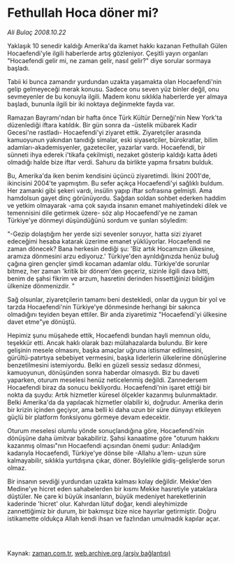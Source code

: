 # Fethullah Hoca döner mi?

*Ali Bulaç 2008.10.22*

<td class="columnist-detail">
<p>Yaklaşık 10 senedir kaldığı Amerika'da ikamet hakkı kazanan Fethullah Gülen Hocaefendi'yle ilgili haberlerde artış gözleniyor. Çeşitli yayın organları "Hocaefendi gelir mi, ne zaman gelir, nasıl gelir?" diye sorular sormaya başladı.</p>
<p>
<div id="haberMetinDiv">
<p>Tabii ki bunca zamandır yurdundan uzakta yaşamakta olan Hocaefendi'nin gelip gelmeyeceği merak konusu. Sadece onu seven yüz binler değil, onu sevmeyenler de bu konuyla ilgili. Madem konu sıklıkla haberlerde yer almaya başladı, bununla ilgili bir iki noktaya değinmekte fayda var.
<p>Ramazan Bayramı'ndan bir hafta önce Türk Kültür Derneği'nin New York'ta düzenlediği iftara katıldık. Bir gün sonra da -üstelik mübarek Kadir Gecesi'ne rastladı- Hocaefendi'yi ziyaret ettik. Ziyaretçiler arasında kamuoyunun yakından tanıdığı simalar, eski siyasetçiler, bürokratlar, bilim adamları-akademisyenler, gazeteciler, yazarlar vardı. Hocaefendi, bir sünneti ihya ederek i'tikafa çekilmişti, nezaket gösterip kaldığı katta âdeti olmadığı halde bize iftar verdi. Sahuru da birlikte yapma fırsatını bulduk.
<p>Bu, Amerika'da iken benim kendisini üçüncü ziyaretimdi. İlkini 2001'de, ikincisini 2004'te yapmıştım. Bu sefer açıkça Hocaefendi'yi sağlıklı buldum. Her zamanki gibi şekeri vardı, insülin yapıp iftar sofrasına gelmişti. Ama hamdolsun gayet dinç görünüyordu. Sağdan soldan sohbet ederken haddim ve yetkim olmayarak -ama çok sayıda insanın emanet mahiyetindeki dilek ve temennisini dile getirmek üzere- söz alıp Hocaefendi'ye ne zaman Türkiye'ye dönmeyi düşündüğünü sordum ve şunları söyledim:
<p>"-Gezip dolaştığım her yerde sizi sevenler soruyor, hatta sizi ziyaret edeceğimi hesaba katarak üzerime emanet yüklüyorlar. Hocaefendi ne zaman dönecek? Bana herkesin dediği şu: 'Biz artık Hocamızın ülkesine, aramıza dönmesini arzu ediyoruz.' Türkiye'den ayrıldığınızda henüz buluğ çağına giren gençler şimdi kocaman adamlar oldu. Türkiye'de sorunlar bitmez, her zaman 'kritik bir dönem'den geçeriz, sizinle ilgili dava bitti, benim de şahsi fikrim ve arzum, hasretini derinden hissettiğinizi bildiğim ülkenize dönmenizdir. "
<p>Sağ olsunlar, ziyaretçilerin tamamı beni destekledi, onlar da uygun bir yol ve tarzda Hocaefendi'nin Türkiye'ye dönmesinde herhangi bir sakınca olmadığını teyiden beyan ettiler. Bir anda ziyaretimiz "Hocaefendi'yi ülkesine davet etme"ye dönüştü.
<p>Hepimiz şunu müşahede ettik, Hocaefendi bundan hayli memnun oldu, teşekkür etti. Ancak haklı olarak bazı mülahazalarda bulundu. Bir kere gelişinin mesele olmasını, başka amaçlar uğruna istismar edilmesini, gürültü-patırtıya sebebiyet vermesini, başka liderlerin ülkelerine dönüşlerine benzetilmesini istemiyordu. Belki en güzeli sessiz sedasız dönmesi, kamuoyunun, dönüşünden sonra haberdar olmasıydı. Biz bu daveti yaparken, oturum meselesi henüz neticelenmiş değildi. Zannedersem Hocaefendi biraz da sonucu bekliyordu. Hocaefendi'nin işaret ettiği bir nokta da şuydu: Artık hizmetler küresel ölçekler kazanmış bulunmaktadır. Belki Amerika'da da yapılacak hizmetler olabilir ki, doğrudur. Amerika derin bir krizin içinden geçiyor, ama belli ki daha uzun bir süre dünyayı etkileyen güçlü bir platform fonksiyonu görmeye devam edecektir. 
<p>Oturum meselesi olumlu yönde sonuçlandığına göre, Hocaefendi'nin dönüşüne daha ümitvar bakabiliriz. Şahsi kanaatime göre "oturum hakkını kazanmış olması"nın Hocaefendi açısından önemi şudur: Anladığım kadarıyla Hocaefendi, Türkiye'ye dönse bile -Allahu a'lem- uzun süre kalmayabilir, sıklıkla yurtdışına çıkar, döner. Böylelikle gidiş-gelişlerde sorun olmaz.
<p>Bir insanın sevdiği yurdundan uzakta kalması kolay değildir. Mekke'den Medine'ye hicret eden sahabelerden bir kısmı Mekke hasretiyle yataklara düştüler. Ne çare ki büyük insanların, büyük medeniyet hareketlerinin kaderinde 'hicret' olur. Kahırdan lütuf doğar, kendi aleyhimizde zannettiğimiz bir durum, bir bakmışız bize nice hayırlar getirmiştir. Doğru istikamette oldukça Allah kendi ihsan ve fazlından umulmadık kapılar açar.</p></p></p></p></p></p></p></p></div>
</p>


<p><br>
		 </br></p></td>

Kaynak: [zaman.com.tr](http://zaman.com.tr/yazar.do?yazino=752002), [web.archive.org (arşiv bağlantısı)](http://web.archive.org/web/20120315011939/http://www.zaman.com.tr/yazar.do?yazino=752002)
